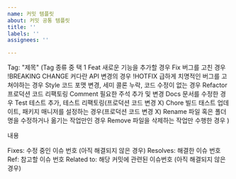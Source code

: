 ```yaml
---
name: 커밋 템플릿
about: 커밋 공통 템플릿
title: ''
labels: ''
assignees: ''

---
```


Tag: "제목"
(Tag 종류 중 택 1
Feat 새로운 기능을 추가할 경우
Fix 버그를 고친 경우
!BREAKING CHANGE 커다란 API 변경의 경우
!HOTFIX 급하게 치명적인 버그를 고쳐야하는 경우
Style 코드 포맷 변경, 세미 콜론 누락, 코드 수정이 없는 경우
Refactor 프로덕션 코드 리팩토링
Comment 필요한 주석 추가 및 변경
Docs 문서를 수정한 경우
Test 테스트 추가, 테스트 리팩토링(프로덕션 코드 변경 X)
Chore 빌드 태스트 업데이트, 패키지 매니저를 설정하는 경우(프로덕션 코드 변경 X)
Rename 파일 혹은 폴더명을 수정하거나 옮기는 작업만인 경우
Remove 파일을 삭제하는 작업만 수행한 경우
)

내용

Fixes: 수정 중인 이슈 번호 (아직 해결되지 않은 경우)
Resolves: 해결한 이슈 번호
Ref: 참고할 이슈 번호
Related to: 해당 커밋에 관련된 이슈번호 (아직 해결되지 않은 경우)

